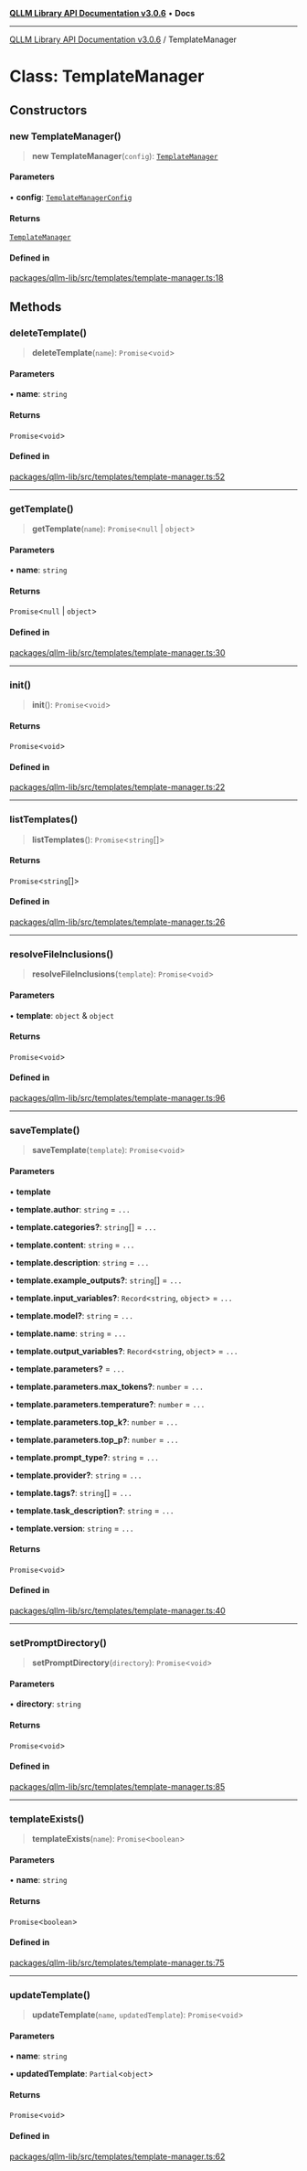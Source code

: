 [**QLLM Library API Documentation v3.0.6**](../README.md) • **Docs**

---

[QLLM Library API Documentation v3.0.6](../globals.md) / TemplateManager

# Class: TemplateManager

## Constructors

### new TemplateManager()

> **new TemplateManager**(`config`): [`TemplateManager`](TemplateManager.md)

#### Parameters

• **config**: [`TemplateManagerConfig`](../interfaces/TemplateManagerConfig.md)

#### Returns

[`TemplateManager`](TemplateManager.md)

#### Defined in

[packages/qllm-lib/src/templates/template-manager.ts:18](https://github.com/quantalogic/qllm/blob/b15a3aa4af263bce36ea091a0f29bf1255b95497/packages/qllm-lib/src/templates/template-manager.ts#L18)

## Methods

### deleteTemplate()

> **deleteTemplate**(`name`): `Promise`\<`void`\>

#### Parameters

• **name**: `string`

#### Returns

`Promise`\<`void`\>

#### Defined in

[packages/qllm-lib/src/templates/template-manager.ts:52](https://github.com/quantalogic/qllm/blob/b15a3aa4af263bce36ea091a0f29bf1255b95497/packages/qllm-lib/src/templates/template-manager.ts#L52)

---

### getTemplate()

> **getTemplate**(`name`): `Promise`\<`null` \| `object`\>

#### Parameters

• **name**: `string`

#### Returns

`Promise`\<`null` \| `object`\>

#### Defined in

[packages/qllm-lib/src/templates/template-manager.ts:30](https://github.com/quantalogic/qllm/blob/b15a3aa4af263bce36ea091a0f29bf1255b95497/packages/qllm-lib/src/templates/template-manager.ts#L30)

---

### init()

> **init**(): `Promise`\<`void`\>

#### Returns

`Promise`\<`void`\>

#### Defined in

[packages/qllm-lib/src/templates/template-manager.ts:22](https://github.com/quantalogic/qllm/blob/b15a3aa4af263bce36ea091a0f29bf1255b95497/packages/qllm-lib/src/templates/template-manager.ts#L22)

---

### listTemplates()

> **listTemplates**(): `Promise`\<`string`[]\>

#### Returns

`Promise`\<`string`[]\>

#### Defined in

[packages/qllm-lib/src/templates/template-manager.ts:26](https://github.com/quantalogic/qllm/blob/b15a3aa4af263bce36ea091a0f29bf1255b95497/packages/qllm-lib/src/templates/template-manager.ts#L26)

---

### resolveFileInclusions()

> **resolveFileInclusions**(`template`): `Promise`\<`void`\>

#### Parameters

• **template**: `object` & `object`

#### Returns

`Promise`\<`void`\>

#### Defined in

[packages/qllm-lib/src/templates/template-manager.ts:96](https://github.com/quantalogic/qllm/blob/b15a3aa4af263bce36ea091a0f29bf1255b95497/packages/qllm-lib/src/templates/template-manager.ts#L96)

---

### saveTemplate()

> **saveTemplate**(`template`): `Promise`\<`void`\>

#### Parameters

• **template**

• **template.author**: `string` = `...`

• **template.categories?**: `string`[] = `...`

• **template.content**: `string` = `...`

• **template.description**: `string` = `...`

• **template.example_outputs?**: `string`[] = `...`

• **template.input_variables?**: `Record`\<`string`, `object`\> = `...`

• **template.model?**: `string` = `...`

• **template.name**: `string` = `...`

• **template.output_variables?**: `Record`\<`string`, `object`\> = `...`

• **template.parameters?** = `...`

• **template.parameters.max_tokens?**: `number` = `...`

• **template.parameters.temperature?**: `number` = `...`

• **template.parameters.top_k?**: `number` = `...`

• **template.parameters.top_p?**: `number` = `...`

• **template.prompt_type?**: `string` = `...`

• **template.provider?**: `string` = `...`

• **template.tags?**: `string`[] = `...`

• **template.task_description?**: `string` = `...`

• **template.version**: `string` = `...`

#### Returns

`Promise`\<`void`\>

#### Defined in

[packages/qllm-lib/src/templates/template-manager.ts:40](https://github.com/quantalogic/qllm/blob/b15a3aa4af263bce36ea091a0f29bf1255b95497/packages/qllm-lib/src/templates/template-manager.ts#L40)

---

### setPromptDirectory()

> **setPromptDirectory**(`directory`): `Promise`\<`void`\>

#### Parameters

• **directory**: `string`

#### Returns

`Promise`\<`void`\>

#### Defined in

[packages/qllm-lib/src/templates/template-manager.ts:85](https://github.com/quantalogic/qllm/blob/b15a3aa4af263bce36ea091a0f29bf1255b95497/packages/qllm-lib/src/templates/template-manager.ts#L85)

---

### templateExists()

> **templateExists**(`name`): `Promise`\<`boolean`\>

#### Parameters

• **name**: `string`

#### Returns

`Promise`\<`boolean`\>

#### Defined in

[packages/qllm-lib/src/templates/template-manager.ts:75](https://github.com/quantalogic/qllm/blob/b15a3aa4af263bce36ea091a0f29bf1255b95497/packages/qllm-lib/src/templates/template-manager.ts#L75)

---

### updateTemplate()

> **updateTemplate**(`name`, `updatedTemplate`): `Promise`\<`void`\>

#### Parameters

• **name**: `string`

• **updatedTemplate**: `Partial`\<`object`\>

#### Returns

`Promise`\<`void`\>

#### Defined in

[packages/qllm-lib/src/templates/template-manager.ts:62](https://github.com/quantalogic/qllm/blob/b15a3aa4af263bce36ea091a0f29bf1255b95497/packages/qllm-lib/src/templates/template-manager.ts#L62)
